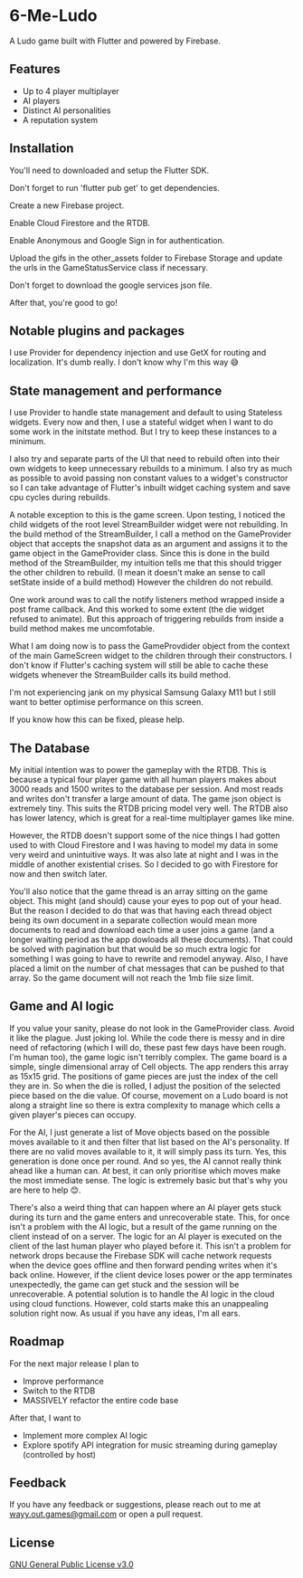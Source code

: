 # 6-Me-Ludo

A Ludo game built with Flutter and powered by Firebase.

## Features

- Up to 4 player multiplayer
- AI players
- Distinct AI personalities
- A reputation system

## Installation

You'll need to downloaded and setup the Flutter SDK.

Don't forget to run 'flutter pub get' to get dependencies.

Create a new Firebase project.

Enable Cloud Firestore and the RTDB.

Enable Anonymous and Google Sign in for authentication.

Upload the gifs in the other_assets folder to Firebase Storage and update the urls in the GameStatusService class if necessary.

Don't forget to download the google services json file.

After that, you're good to go!

## Notable plugins and packages

I use Provider for dependency injection and use GetX for routing and localization. It's dumb really. I don't know why I'm this way 😅

## State management and performance

I use Provider to handle state management and default to using Stateless widgets. Every now and then, I use a stateful widget when I want to do some work in the initstate method. But I try to keep these instances to a minimum.

I also try and separate parts of the UI that need to rebuild often into their own widgets to keep unnecessary rebuilds to a minimum. I also try as much as possible to avoid passing non constant values to a widget's constructor so I can take advantage of Flutter's inbuilt widget caching system and save cpu cycles during rebuilds.

A notable exception to this is the game screen. Upon testing, I noticed the child widgets of the root level StreamBuilder widget were not rebuilding. In the build method of the StreamBuilder, I call a method on the GameProvider object that accepts the snapshot data as an argument and assigns it to the game object in the GameProvider class. Since this is done in the build method of the StreamBuilder, my intuition tells me that this should trigger the other children to rebuild. (I mean it doesn't make an sense to call setState inside of a build method) However the children do not rebuild.

One work around was to call the notify listeners method wrapped inside a post frame callback. And this worked to some extent (the die widget refused to animate). But this approach of triggering rebuilds from inside a build method makes me uncomfotable.

What I am doing now is to pass the GameProvdider object from the context of the main GameScreen widget to the children through their constructors. I don't know if Flutter's caching system will still be able to cache these widgets whenever the StreamBuilder calls its build method.

I'm not experiencing jank on my physical Samsung Galaxy M11 but I still want to better optimise performance on this screen.

If you know how this can be fixed, please help.

## The Database

My initial intention was to power the gameplay with the RTDB. This is because a typical four player game with all human players makes about 3000 reads and 1500 writes to the database per session. And most reads and writes don't transfer a large amount of data. The game json object is extremely tiny. This suits the RTDB pricing model very well. The RTDB also has lower latency, which is great for a real-time multiplayer games like mine.

However, the RTDB doesn't support some of the nice things I had gotten used to with Cloud Firestore and I was having to model my data in some very weird and unintuitive ways. It was also late at night and I was in the middle of another existential crises. So I decided to go with Firestore for now and then switch later.

You'll also notice that the game thread is an array sitting on the game object. This might (and should) cause your eyes to pop out of your head. But the reason I decided to do that was that having each thread object being its own document in a separate collection would mean more documents to read and download each time a user joins a game (and a longer waiting period as the app dowloads all these documents). That could be solved with pagination but that would be so much extra logic for something I was going to have to rewrite and remodel anyway. Also, I have placed a limit on the number of chat messages that can be pushed to that array. So the game document will not reach the 1mb file size limit.

## Game and AI logic

If you value your sanity, please do not look in the GameProvider class. Avoid it like the plague. Just joking lol. While the code there is messy and in dire need of refactoring (which I will do, these past few days have been rough. I'm human too), the game logic isn't terribly complex. The game board is a simple, single dimensional array of Cell objects. The app renders this array as 15x15 grid. The positions of game pieces are just the index of the cell they are in. So when the die is rolled, I adjust the position of the selected piece based on the die value. Of course, movement on a Ludo board is not along a straight line so there is extra complexity to manage which cells a given player's pieces can occupy.

For the AI, I just generate a list of Move objects based on the possible moves available to it and then filter that list based on the AI's personality. If there are no valid moves available to it, it will simply pass its turn. Yes, this generation is done once per round. And so yes, the AI cannot really think ahead like a human can. At best, it can only prioritise which moves make the most immediate sense. The logic is extremely basic but that's why you are here to help 😊.

There's also a weird thing that can happen where an AI player gets stuck during its turn and the game enters and unrecoverable state. This, for once isn't a problem with the AI logic, but a result of the game running on the client instead of on a server. The logic for an AI player is executed on the client of the last human player who played before it. This isn't a problem for network drops because the Firebase SDK will cache network requests when the device goes offline and then forward pending writes when it's back online. However, if the client device loses power or the app terminates unexpectedly, the game can get stuck and the session will be unrecoverable. A potential solution is to handle the AI logic in the cloud using cloud functions. However, cold starts make this an unappealing solution right now. As usual if you have any ideas, I'm all ears.

## Roadmap

For the next major release I plan to

- Improve performance
- Switch to the RTDB
- MASSIVELY refactor the entire code base

After that, I want to

- Implement more complex AI logic
- Explore spotify API integration for music streaming during gameplay (controlled by host)

## Feedback

If you have any feedback or suggestions, please reach out to me at wayy.out.games@gmail.com or open a pull request.

## License

[GNU General Public License v3.0](https://choosealicense.com/licenses/mit/)
